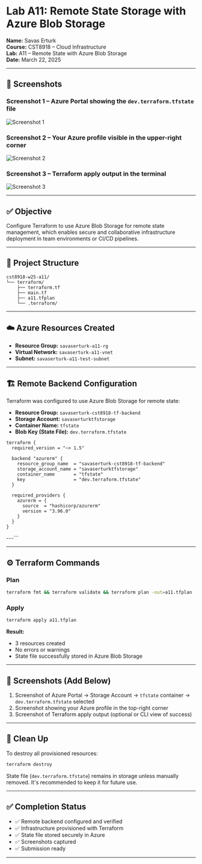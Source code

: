 # Lab A11: Remote State Storage with Azure Blob Storage

**Name:** Savas Erturk  
**Course:** CST8918 – Cloud Infrastructure  
**Lab:** A11 – Remote State with Azure Blob Storage  
**Date:** March 22, 2025

---
## 📸 Screenshots

### Screenshot 1 – Azure Portal showing the `dev.terraform.tfstate` file  
![Screenshot 1](./screenshots/screenshot1.png)

### Screenshot 2 – Your Azure profile visible in the upper-right corner  
![Screenshot 2](./screenshots/screenshot2.png)

### Screenshot 3 – Terraform apply output in the terminal  
![Screenshot 3](./screenshots/screenshot3.png)

---

## ✅ Objective

Configure Terraform to use Azure Blob Storage for remote state management, which enables secure and collaborative infrastructure deployment in team environments or CI/CD pipelines.

---

## 📁 Project Structure

```
cst8918-w25-a11/
└── terraform/
    ├── terraform.tf
    ├── main.tf
    ├── a11.tfplan
    └── .terraform/
```

---

## ☁️ Azure Resources Created

- **Resource Group:** `savaserturk-a11-rg`
- **Virtual Network:** `savaserturk-a11-vnet`
- **Subnet:** `savaserturk-a11-test-subnet`

---

## 🏗️ Remote Backend Configuration

Terraform was configured to use Azure Blob Storage for remote state:

- **Resource Group:** `savaserturk-cst8918-tf-backend`
- **Storage Account:** `savaserturktfstorage`
- **Container Name:** `tfstate`
- **Blob Key (State File):** `dev.terraform.tfstate`

```hcl
terraform {
  required_version = "~> 1.5"

  backend "azurerm" {
    resource_group_name  = "savaserturk-cst8918-tf-backend"
    storage_account_name = "savaserturktfstorage"
    container_name       = "tfstate"
    key                  = "dev.terraform.tfstate"
  }

  required_providers {
    azurerm = {
      source  = "hashicorp/azurerm"
      version = "3.96.0"
    }
  }
}
```

---```

---

## ⚙️ Terraform Commands

### Plan
```bash
terraform fmt && terraform validate && terraform plan -out=a11.tfplan
```

### Apply
```bash
terraform apply a11.tfplan
```

**Result:**  
- 3 resources created  
- No errors or warnings  
- State file successfully stored in Azure Blob Storage

---

## 📸 Screenshots (Add Below)

1. Screenshot of Azure Portal → Storage Account → `tfstate` container → `dev.terraform.tfstate` selected  
2. Screenshot showing your Azure profile in the top-right corner  
3. Screenshot of Terraform apply output (optional or CLI view of success)

---

## 🧹 Clean Up

To destroy all provisioned resources:
```bash
terraform destroy
```

State file (`dev.terraform.tfstate`) remains in storage unless manually removed. It's recommended to keep it for future use.

---

## ✅ Completion Status

- ✅ Remote backend configured and verified  
- ✅ Infrastructure provisioned with Terraform  
- ✅ State file stored securely in Azure  
- ✅ Screenshots captured  
- ✅ Submission ready

---

